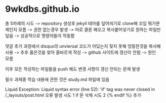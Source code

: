 # 9wkdbs.github.io

총 5차례의 시도
-> repository 생성후 jekyll 테마를 덮어씌기로 clone해 꼬임 뭐가문제인지 모름
-> 권한 없는경우 발생
-> 따로 클론 해오고 복사붙어넣기로 원하는 파일만 덮음
-> 성공적으로 명령어들이 작동함

댓글 추가 과정에서 disqus의 unviersal 코드가 어딨는지 찾지 못해 엉뚱한것을 복사해 사용
-> 추후 옳은것을 찾아 올바르게 작성
-> github 사이트에 갱신이 안됨
-> 원인 모름

이후 모든 작성하는 파일들을 push 해도 변경 사항이 갱신 안되는 문제 발생

필수 과제중 학습 내용에 관한 것은 study.md 파일에 있음

Liquid Exception: Liquid syntax error (line 52): 'if' tag was never closed in /_layouts/post.html
오류 발생
시도 1 if 문 삭제
시도 2 {% endif %} 추가